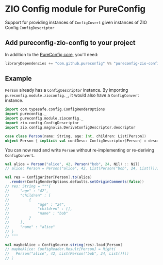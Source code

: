 # ZIO Config module for PureConfig

Support for providing instances of `ConfigCovert` given instances of ZIO Config `ConfigDescriptor`

## Add pureconfig-zio-config to your project

In addition to the [PureConfig core](https://github.com/pureconfig/pureconfig), you'll need:

```scala
libraryDependencies += "com.github.pureconfig" %% "pureconfig-zio-config" % "0.16.0"
```

## Example

`Person` already has a `ConfigDescriptor` instance.
By importing `pureconfig.module.zioconfig._`, it would also have a `ConfigConvert` instance.

```scala
import com.typesafe.config.ConfigRenderOptions
import pureconfig._
import pureconfig.module.zioconfig._
import zio.config.ConfigDescriptor
import zio.config.magnolia.DeriveConfigDescriptor.descriptor

case class Person(name: String, age: Int, children: List[Person])
object Person { implicit val confDesc: ConfigDescriptor[Person] = descriptor }
```

You can now read and write `Person` without re-implementing or re-deriving `ConfigConvert`.
```scala
val alice = Person("alice", 42, Person("bob", 24, Nil) :: Nil)
// alice: Person = Person("alice", 42, List(Person("bob", 24, List())))

val res = ConfigWriter[Person].to(alice)
  .render(ConfigRenderOptions.defaults.setOriginComments(false))
// res: String = """{
//     "age" : "42",
//     "children" : [
//         {
//             "age" : "24",
//             "children" : [],
//             "name" : "bob"
//         }
//     ],
//     "name" : "alice"
// }
// """

val maybeAlice = ConfigSource.string(res).load[Person]
// maybeAlice: ConfigReader.Result[Person] = Right(
//   Person("alice", 42, List(Person("bob", 24, List())))
// )
```


